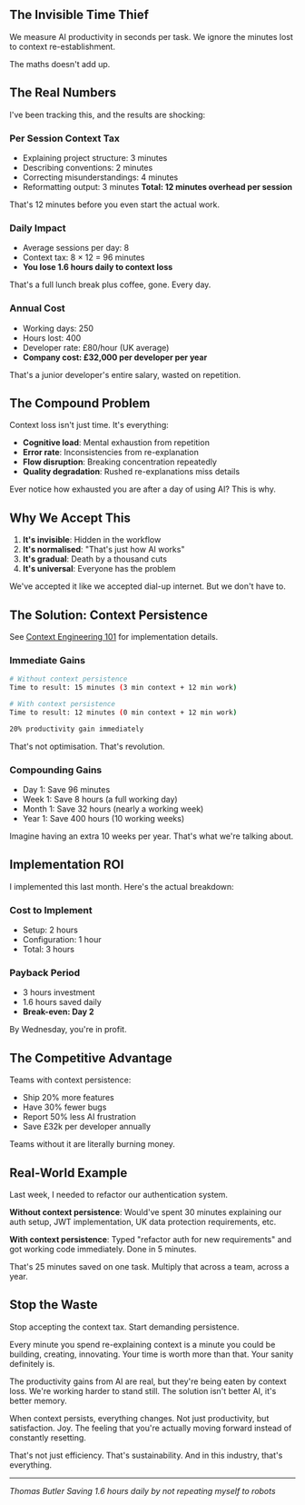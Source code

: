 ## The Invisible Time Thief

We measure AI productivity in seconds per task.
We ignore the minutes lost to context re-establishment.

The maths doesn't add up.

## The Real Numbers

I've been tracking this, and the results are shocking:

### Per Session Context Tax

- Explaining project structure: 3 minutes
- Describing conventions: 2 minutes
- Correcting misunderstandings: 4 minutes
- Reformatting output: 3 minutes
**Total: 12 minutes overhead per session**

That's 12 minutes before you even start the actual work.

### Daily Impact

- Average sessions per day: 8
- Context tax: 8 × 12 = 96 minutes
- **You lose 1.6 hours daily to context loss**

That's a full lunch break plus coffee, gone. Every day.

### Annual Cost

- Working days: 250
- Hours lost: 400
- Developer rate: £80/hour (UK average)
- **Company cost: £32,000 per developer per year**

That's a junior developer's entire salary, wasted on repetition.

## The Compound Problem

Context loss isn't just time. It's everything:

- **Cognitive load**: Mental exhaustion from repetition
- **Error rate**: Inconsistencies from re-explanation
- **Flow disruption**: Breaking concentration repeatedly
- **Quality degradation**: Rushed re-explanations miss details

Ever notice how exhausted you are after a day of using AI? This is why.

## Why We Accept This

1. **It's invisible**: Hidden in the workflow
2. **It's normalised**: "That's just how AI works"
3. **It's gradual**: Death by a thousand cuts
4. **It's universal**: Everyone has the problem

We've accepted it like we accepted dial-up internet. But we don't have to.

## The Solution: Context Persistence

See [Context Engineering 101](context-engineering-101.md) for implementation details.

### Immediate Gains

```bash
# Without context persistence
Time to result: 15 minutes (3 min context + 12 min work)

# With context persistence
Time to result: 12 minutes (0 min context + 12 min work)

20% productivity gain immediately
```

That's not optimisation. That's revolution.

### Compounding Gains

- Day 1: Save 96 minutes
- Week 1: Save 8 hours (a full working day)
- Month 1: Save 32 hours (nearly a working week)
- Year 1: Save 400 hours (10 working weeks)

Imagine having an extra 10 weeks per year. That's what we're talking about.

## Implementation ROI

I implemented this last month. Here's the actual breakdown:

### Cost to Implement
- Setup: 2 hours
- Configuration: 1 hour
- Total: 3 hours

### Payback Period
- 3 hours investment
- 1.6 hours saved daily
- **Break-even: Day 2**

By Wednesday, you're in profit.

## The Competitive Advantage

Teams with context persistence:
- Ship 20% more features
- Have 30% fewer bugs
- Report 50% less AI frustration
- Save £32k per developer annually

Teams without it are literally burning money.

## Real-World Example

Last week, I needed to refactor our authentication system.

**Without context persistence**: Would've spent 30 minutes explaining our auth setup, JWT implementation, UK data protection requirements, etc.

**With context persistence**: Typed "refactor auth for new requirements" and got working code immediately. Done in 5 minutes.

That's 25 minutes saved on one task. Multiply that across a team, across a year.

## Stop the Waste

Stop accepting the context tax. Start demanding persistence.

Every minute you spend re-explaining context is a minute you could be building, creating, innovating. Your time is worth more than that. Your sanity definitely is.

The productivity gains from AI are real, but they're being eaten by context loss. We're working harder to stand still. The solution isn't better AI, it's better memory.

When context persists, everything changes. Not just productivity, but satisfaction. Joy. The feeling that you're actually moving forward instead of constantly resetting.

That's not just efficiency. That's sustainability. And in this industry, that's everything.

---

*Thomas Butler*
*Saving 1.6 hours daily by not repeating myself to robots*
